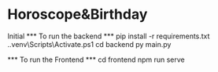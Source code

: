 # Horoscope&Birthday
 Initial
*** To run the backend ***
pip install -r requirements.txt
.\.venv\Scripts\Activate.ps1
cd backend
py main.py

*** To run the Frontend ***
cd frontend
npm run serve

